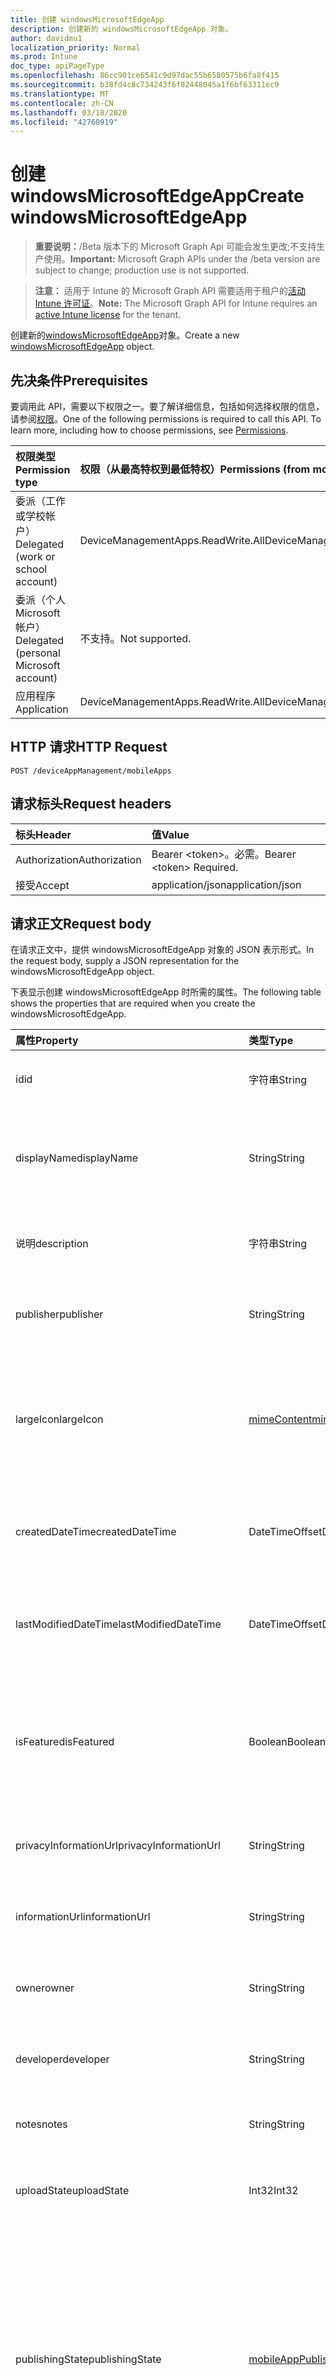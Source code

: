 ```yaml
---
title: 创建 windowsMicrosoftEdgeApp
description: 创建新的 windowsMicrosoftEdgeApp 对象。
author: davidmu1
localization_priority: Normal
ms.prod: Intune
doc_type: apiPageType
ms.openlocfilehash: 86cc901ce6541c9d97dac55b6580575b6fa8f415
ms.sourcegitcommit: b38fd4c8c734243f6f82448045a1f6bf63311ec9
ms.translationtype: MT
ms.contentlocale: zh-CN
ms.lasthandoff: 03/18/2020
ms.locfileid: "42760919"
---
```

# <a name="create-windowsmicrosoftedgeapp"></a><span data-ttu-id="a80a7-103">创建 windowsMicrosoftEdgeApp</span><span class="sxs-lookup"><span data-stu-id="a80a7-103">Create windowsMicrosoftEdgeApp</span></span>

> <span data-ttu-id="a80a7-104">**重要说明：**/Beta 版本下的 Microsoft Graph Api 可能会发生更改;不支持生产使用。</span><span class="sxs-lookup"><span data-stu-id="a80a7-104">**Important:** Microsoft Graph APIs under the /beta version are subject to change; production use is not supported.</span></span>

> <span data-ttu-id="a80a7-105">**注意：** 适用于 Intune 的 Microsoft Graph API 需要适用于租户的[活动 Intune 许可证](https://go.microsoft.com/fwlink/?linkid=839381)。</span><span class="sxs-lookup"><span data-stu-id="a80a7-105">**Note:** The Microsoft Graph API for Intune requires an [active Intune license](https://go.microsoft.com/fwlink/?linkid=839381) for the tenant.</span></span>

<span data-ttu-id="a80a7-106">创建新的[windowsMicrosoftEdgeApp](../resources/intune-apps-windowsmicrosoftedgeapp.md)对象。</span><span class="sxs-lookup"><span data-stu-id="a80a7-106">Create a new [windowsMicrosoftEdgeApp](../resources/intune-apps-windowsmicrosoftedgeapp.md) object.</span></span>

## <a name="prerequisites"></a><span data-ttu-id="a80a7-107">先决条件</span><span class="sxs-lookup"><span data-stu-id="a80a7-107">Prerequisites</span></span>
<span data-ttu-id="a80a7-p101">要调用此 API，需要以下权限之一。要了解详细信息，包括如何选择权限的信息，请参阅[权限](/graph/permissions-reference)。</span><span class="sxs-lookup"><span data-stu-id="a80a7-p101">One of the following permissions is required to call this API. To learn more, including how to choose permissions, see [Permissions](/graph/permissions-reference).</span></span>

|<span data-ttu-id="a80a7-110">权限类型</span><span class="sxs-lookup"><span data-stu-id="a80a7-110">Permission type</span></span>|<span data-ttu-id="a80a7-111">权限（从最高特权到最低特权）</span><span class="sxs-lookup"><span data-stu-id="a80a7-111">Permissions (from most to least privileged)</span></span>|
|:---|:---|
|<span data-ttu-id="a80a7-112">委派（工作或学校帐户）</span><span class="sxs-lookup"><span data-stu-id="a80a7-112">Delegated (work or school account)</span></span>|<span data-ttu-id="a80a7-113">DeviceManagementApps.ReadWrite.All</span><span class="sxs-lookup"><span data-stu-id="a80a7-113">DeviceManagementApps.ReadWrite.All</span></span>|
|<span data-ttu-id="a80a7-114">委派（个人 Microsoft 帐户）</span><span class="sxs-lookup"><span data-stu-id="a80a7-114">Delegated (personal Microsoft account)</span></span>|<span data-ttu-id="a80a7-115">不支持。</span><span class="sxs-lookup"><span data-stu-id="a80a7-115">Not supported.</span></span>|
|<span data-ttu-id="a80a7-116">应用程序</span><span class="sxs-lookup"><span data-stu-id="a80a7-116">Application</span></span>|<span data-ttu-id="a80a7-117">DeviceManagementApps.ReadWrite.All</span><span class="sxs-lookup"><span data-stu-id="a80a7-117">DeviceManagementApps.ReadWrite.All</span></span>|

## <a name="http-request"></a><span data-ttu-id="a80a7-118">HTTP 请求</span><span class="sxs-lookup"><span data-stu-id="a80a7-118">HTTP Request</span></span>
<!-- {
  "blockType": "ignored"
}
-->
``` http
POST /deviceAppManagement/mobileApps
```

## <a name="request-headers"></a><span data-ttu-id="a80a7-119">请求标头</span><span class="sxs-lookup"><span data-stu-id="a80a7-119">Request headers</span></span>
|<span data-ttu-id="a80a7-120">标头</span><span class="sxs-lookup"><span data-stu-id="a80a7-120">Header</span></span>|<span data-ttu-id="a80a7-121">值</span><span class="sxs-lookup"><span data-stu-id="a80a7-121">Value</span></span>|
|:---|:---|
|<span data-ttu-id="a80a7-122">Authorization</span><span class="sxs-lookup"><span data-stu-id="a80a7-122">Authorization</span></span>|<span data-ttu-id="a80a7-123">Bearer &lt;token&gt;。必需。</span><span class="sxs-lookup"><span data-stu-id="a80a7-123">Bearer &lt;token&gt; Required.</span></span>|
|<span data-ttu-id="a80a7-124">接受</span><span class="sxs-lookup"><span data-stu-id="a80a7-124">Accept</span></span>|<span data-ttu-id="a80a7-125">application/json</span><span class="sxs-lookup"><span data-stu-id="a80a7-125">application/json</span></span>|

## <a name="request-body"></a><span data-ttu-id="a80a7-126">请求正文</span><span class="sxs-lookup"><span data-stu-id="a80a7-126">Request body</span></span>
<span data-ttu-id="a80a7-127">在请求正文中，提供 windowsMicrosoftEdgeApp 对象的 JSON 表示形式。</span><span class="sxs-lookup"><span data-stu-id="a80a7-127">In the request body, supply a JSON representation for the windowsMicrosoftEdgeApp object.</span></span>

<span data-ttu-id="a80a7-128">下表显示创建 windowsMicrosoftEdgeApp 时所需的属性。</span><span class="sxs-lookup"><span data-stu-id="a80a7-128">The following table shows the properties that are required when you create the windowsMicrosoftEdgeApp.</span></span>

|<span data-ttu-id="a80a7-129">属性</span><span class="sxs-lookup"><span data-stu-id="a80a7-129">Property</span></span>|<span data-ttu-id="a80a7-130">类型</span><span class="sxs-lookup"><span data-stu-id="a80a7-130">Type</span></span>|<span data-ttu-id="a80a7-131">说明</span><span class="sxs-lookup"><span data-stu-id="a80a7-131">Description</span></span>|
|:---|:---|:---|
|<span data-ttu-id="a80a7-132">id</span><span class="sxs-lookup"><span data-stu-id="a80a7-132">id</span></span>|<span data-ttu-id="a80a7-133">字符串</span><span class="sxs-lookup"><span data-stu-id="a80a7-133">String</span></span>|<span data-ttu-id="a80a7-134">实体的键。</span><span class="sxs-lookup"><span data-stu-id="a80a7-134">Key of the entity.</span></span> <span data-ttu-id="a80a7-135">继承自 [mobileApp](../resources/intune-shared-mobileapp.md)</span><span class="sxs-lookup"><span data-stu-id="a80a7-135">Inherited from [mobileApp](../resources/intune-shared-mobileapp.md)</span></span>|
|<span data-ttu-id="a80a7-136">displayName</span><span class="sxs-lookup"><span data-stu-id="a80a7-136">displayName</span></span>|<span data-ttu-id="a80a7-137">String</span><span class="sxs-lookup"><span data-stu-id="a80a7-137">String</span></span>|<span data-ttu-id="a80a7-138">管理员提供或导入的应用标题。</span><span class="sxs-lookup"><span data-stu-id="a80a7-138">The admin provided or imported title of the app.</span></span> <span data-ttu-id="a80a7-139">继承自 [mobileApp](../resources/intune-shared-mobileapp.md)</span><span class="sxs-lookup"><span data-stu-id="a80a7-139">Inherited from [mobileApp](../resources/intune-shared-mobileapp.md)</span></span>|
|<span data-ttu-id="a80a7-140">说明</span><span class="sxs-lookup"><span data-stu-id="a80a7-140">description</span></span>|<span data-ttu-id="a80a7-141">字符串</span><span class="sxs-lookup"><span data-stu-id="a80a7-141">String</span></span>|<span data-ttu-id="a80a7-142">应用的说明。</span><span class="sxs-lookup"><span data-stu-id="a80a7-142">The description of the app.</span></span> <span data-ttu-id="a80a7-143">继承自 [mobileApp](../resources/intune-shared-mobileapp.md)</span><span class="sxs-lookup"><span data-stu-id="a80a7-143">Inherited from [mobileApp](../resources/intune-shared-mobileapp.md)</span></span>|
|<span data-ttu-id="a80a7-144">publisher</span><span class="sxs-lookup"><span data-stu-id="a80a7-144">publisher</span></span>|<span data-ttu-id="a80a7-145">String</span><span class="sxs-lookup"><span data-stu-id="a80a7-145">String</span></span>|<span data-ttu-id="a80a7-146">应用的发布者。</span><span class="sxs-lookup"><span data-stu-id="a80a7-146">The publisher of the app.</span></span> <span data-ttu-id="a80a7-147">继承自 [mobileApp](../resources/intune-shared-mobileapp.md)</span><span class="sxs-lookup"><span data-stu-id="a80a7-147">Inherited from [mobileApp](../resources/intune-shared-mobileapp.md)</span></span>|
|<span data-ttu-id="a80a7-148">largeIcon</span><span class="sxs-lookup"><span data-stu-id="a80a7-148">largeIcon</span></span>|[<span data-ttu-id="a80a7-149">mimeContent</span><span class="sxs-lookup"><span data-stu-id="a80a7-149">mimeContent</span></span>](../resources/intune-shared-mimecontent.md)|<span data-ttu-id="a80a7-150">要显示在应用详细信息中并用于图标上传的大图标。</span><span class="sxs-lookup"><span data-stu-id="a80a7-150">The large icon, to be displayed in the app details and used for upload of the icon.</span></span> <span data-ttu-id="a80a7-151">继承自 [mobileApp](../resources/intune-shared-mobileapp.md)</span><span class="sxs-lookup"><span data-stu-id="a80a7-151">Inherited from [mobileApp](../resources/intune-shared-mobileapp.md)</span></span>|
|<span data-ttu-id="a80a7-152">createdDateTime</span><span class="sxs-lookup"><span data-stu-id="a80a7-152">createdDateTime</span></span>|<span data-ttu-id="a80a7-153">DateTimeOffset</span><span class="sxs-lookup"><span data-stu-id="a80a7-153">DateTimeOffset</span></span>|<span data-ttu-id="a80a7-154">创建应用的日期和时间。</span><span class="sxs-lookup"><span data-stu-id="a80a7-154">The date and time the app was created.</span></span> <span data-ttu-id="a80a7-155">继承自 [mobileApp](../resources/intune-shared-mobileapp.md)</span><span class="sxs-lookup"><span data-stu-id="a80a7-155">Inherited from [mobileApp](../resources/intune-shared-mobileapp.md)</span></span>|
|<span data-ttu-id="a80a7-156">lastModifiedDateTime</span><span class="sxs-lookup"><span data-stu-id="a80a7-156">lastModifiedDateTime</span></span>|<span data-ttu-id="a80a7-157">DateTimeOffset</span><span class="sxs-lookup"><span data-stu-id="a80a7-157">DateTimeOffset</span></span>|<span data-ttu-id="a80a7-158">上次修改应用的日期和时间。</span><span class="sxs-lookup"><span data-stu-id="a80a7-158">The date and time the app was last modified.</span></span> <span data-ttu-id="a80a7-159">继承自 [mobileApp](../resources/intune-shared-mobileapp.md)</span><span class="sxs-lookup"><span data-stu-id="a80a7-159">Inherited from [mobileApp](../resources/intune-shared-mobileapp.md)</span></span>|
|<span data-ttu-id="a80a7-160">isFeatured</span><span class="sxs-lookup"><span data-stu-id="a80a7-160">isFeatured</span></span>|<span data-ttu-id="a80a7-161">Boolean</span><span class="sxs-lookup"><span data-stu-id="a80a7-161">Boolean</span></span>|<span data-ttu-id="a80a7-162">指示应用是否被管理员标记为特色的值。继承自 [mobileApp](../resources/intune-shared-mobileapp.md)</span><span class="sxs-lookup"><span data-stu-id="a80a7-162">The value indicating whether the app is marked as featured by the admin. Inherited from [mobileApp](../resources/intune-shared-mobileapp.md)</span></span>|
|<span data-ttu-id="a80a7-163">privacyInformationUrl</span><span class="sxs-lookup"><span data-stu-id="a80a7-163">privacyInformationUrl</span></span>|<span data-ttu-id="a80a7-164">String</span><span class="sxs-lookup"><span data-stu-id="a80a7-164">String</span></span>|<span data-ttu-id="a80a7-165">隐私声明 URL。</span><span class="sxs-lookup"><span data-stu-id="a80a7-165">The privacy statement Url.</span></span> <span data-ttu-id="a80a7-166">继承自 [mobileApp](../resources/intune-shared-mobileapp.md)</span><span class="sxs-lookup"><span data-stu-id="a80a7-166">Inherited from [mobileApp](../resources/intune-shared-mobileapp.md)</span></span>|
|<span data-ttu-id="a80a7-167">informationUrl</span><span class="sxs-lookup"><span data-stu-id="a80a7-167">informationUrl</span></span>|<span data-ttu-id="a80a7-168">String</span><span class="sxs-lookup"><span data-stu-id="a80a7-168">String</span></span>|<span data-ttu-id="a80a7-169">详细信息 URL。</span><span class="sxs-lookup"><span data-stu-id="a80a7-169">The more information Url.</span></span> <span data-ttu-id="a80a7-170">继承自 [mobileApp](../resources/intune-shared-mobileapp.md)</span><span class="sxs-lookup"><span data-stu-id="a80a7-170">Inherited from [mobileApp](../resources/intune-shared-mobileapp.md)</span></span>|
|<span data-ttu-id="a80a7-171">owner</span><span class="sxs-lookup"><span data-stu-id="a80a7-171">owner</span></span>|<span data-ttu-id="a80a7-172">String</span><span class="sxs-lookup"><span data-stu-id="a80a7-172">String</span></span>|<span data-ttu-id="a80a7-173">应用的所有者。</span><span class="sxs-lookup"><span data-stu-id="a80a7-173">The owner of the app.</span></span> <span data-ttu-id="a80a7-174">继承自 [mobileApp](../resources/intune-shared-mobileapp.md)</span><span class="sxs-lookup"><span data-stu-id="a80a7-174">Inherited from [mobileApp](../resources/intune-shared-mobileapp.md)</span></span>|
|<span data-ttu-id="a80a7-175">developer</span><span class="sxs-lookup"><span data-stu-id="a80a7-175">developer</span></span>|<span data-ttu-id="a80a7-176">String</span><span class="sxs-lookup"><span data-stu-id="a80a7-176">String</span></span>|<span data-ttu-id="a80a7-177">应用的开发者。</span><span class="sxs-lookup"><span data-stu-id="a80a7-177">The developer of the app.</span></span> <span data-ttu-id="a80a7-178">继承自 [mobileApp](../resources/intune-shared-mobileapp.md)</span><span class="sxs-lookup"><span data-stu-id="a80a7-178">Inherited from [mobileApp](../resources/intune-shared-mobileapp.md)</span></span>|
|<span data-ttu-id="a80a7-179">notes</span><span class="sxs-lookup"><span data-stu-id="a80a7-179">notes</span></span>|<span data-ttu-id="a80a7-180">String</span><span class="sxs-lookup"><span data-stu-id="a80a7-180">String</span></span>|<span data-ttu-id="a80a7-181">应用的备注。</span><span class="sxs-lookup"><span data-stu-id="a80a7-181">Notes for the app.</span></span> <span data-ttu-id="a80a7-182">继承自 [mobileApp](../resources/intune-shared-mobileapp.md)</span><span class="sxs-lookup"><span data-stu-id="a80a7-182">Inherited from [mobileApp](../resources/intune-shared-mobileapp.md)</span></span>|
|<span data-ttu-id="a80a7-183">uploadState</span><span class="sxs-lookup"><span data-stu-id="a80a7-183">uploadState</span></span>|<span data-ttu-id="a80a7-184">Int32</span><span class="sxs-lookup"><span data-stu-id="a80a7-184">Int32</span></span>|<span data-ttu-id="a80a7-185">上载状态。</span><span class="sxs-lookup"><span data-stu-id="a80a7-185">The upload state.</span></span> <span data-ttu-id="a80a7-186">继承自 [mobileApp](../resources/intune-shared-mobileapp.md)</span><span class="sxs-lookup"><span data-stu-id="a80a7-186">Inherited from [mobileApp](../resources/intune-shared-mobileapp.md)</span></span>|
|<span data-ttu-id="a80a7-187">publishingState</span><span class="sxs-lookup"><span data-stu-id="a80a7-187">publishingState</span></span>|[<span data-ttu-id="a80a7-188">mobileAppPublishingState</span><span class="sxs-lookup"><span data-stu-id="a80a7-188">mobileAppPublishingState</span></span>](../resources/intune-apps-mobileapppublishingstate.md)|<span data-ttu-id="a80a7-189">应用的发布状态。</span><span class="sxs-lookup"><span data-stu-id="a80a7-189">The publishing state for the app.</span></span> <span data-ttu-id="a80a7-190">除非应用已发布，否则无法分配应用。</span><span class="sxs-lookup"><span data-stu-id="a80a7-190">The app cannot be assigned unless the app is published.</span></span> <span data-ttu-id="a80a7-191">继承自[mobileApp](../resources/intune-shared-mobileapp.md)。</span><span class="sxs-lookup"><span data-stu-id="a80a7-191">Inherited from [mobileApp](../resources/intune-shared-mobileapp.md).</span></span> <span data-ttu-id="a80a7-192">可取值为：`notPublished`、`processing`、`published`。</span><span class="sxs-lookup"><span data-stu-id="a80a7-192">Possible values are: `notPublished`, `processing`, `published`.</span></span>|
|<span data-ttu-id="a80a7-193">isAssigned</span><span class="sxs-lookup"><span data-stu-id="a80a7-193">isAssigned</span></span>|<span data-ttu-id="a80a7-194">Boolean</span><span class="sxs-lookup"><span data-stu-id="a80a7-194">Boolean</span></span>|<span data-ttu-id="a80a7-195">指示是否至少向一个组分配了应用程序的值。</span><span class="sxs-lookup"><span data-stu-id="a80a7-195">The value indicating whether the app is assigned to at least one group.</span></span> <span data-ttu-id="a80a7-196">继承自 [mobileApp](../resources/intune-shared-mobileapp.md)</span><span class="sxs-lookup"><span data-stu-id="a80a7-196">Inherited from [mobileApp](../resources/intune-shared-mobileapp.md)</span></span>|
|<span data-ttu-id="a80a7-197">roleScopeTagIds</span><span class="sxs-lookup"><span data-stu-id="a80a7-197">roleScopeTagIds</span></span>|<span data-ttu-id="a80a7-198">String collection</span><span class="sxs-lookup"><span data-stu-id="a80a7-198">String collection</span></span>|<span data-ttu-id="a80a7-199">此移动应用的作用域标记 id 列表。</span><span class="sxs-lookup"><span data-stu-id="a80a7-199">List of scope tag ids for this mobile app.</span></span> <span data-ttu-id="a80a7-200">继承自 [mobileApp](../resources/intune-shared-mobileapp.md)</span><span class="sxs-lookup"><span data-stu-id="a80a7-200">Inherited from [mobileApp](../resources/intune-shared-mobileapp.md)</span></span>|
|<span data-ttu-id="a80a7-201">dependentAppCount</span><span class="sxs-lookup"><span data-stu-id="a80a7-201">dependentAppCount</span></span>|<span data-ttu-id="a80a7-202">Int32</span><span class="sxs-lookup"><span data-stu-id="a80a7-202">Int32</span></span>|<span data-ttu-id="a80a7-203">子应用程序的依赖项总数。</span><span class="sxs-lookup"><span data-stu-id="a80a7-203">The total number of dependencies the child app has.</span></span> <span data-ttu-id="a80a7-204">继承自 [mobileApp](../resources/intune-shared-mobileapp.md)</span><span class="sxs-lookup"><span data-stu-id="a80a7-204">Inherited from [mobileApp](../resources/intune-shared-mobileapp.md)</span></span>|
|<span data-ttu-id="a80a7-205">信道</span><span class="sxs-lookup"><span data-stu-id="a80a7-205">channel</span></span>|[<span data-ttu-id="a80a7-206">microsoftEdgeChannel</span><span class="sxs-lookup"><span data-stu-id="a80a7-206">microsoftEdgeChannel</span></span>](../resources/intune-apps-microsoftedgechannel.md)|<span data-ttu-id="a80a7-207">要在目标设备上安装的通道。</span><span class="sxs-lookup"><span data-stu-id="a80a7-207">The channel to install on target devices.</span></span> <span data-ttu-id="a80a7-208">可取值为：`dev`、`beta`、`stable`。</span><span class="sxs-lookup"><span data-stu-id="a80a7-208">Possible values are: `dev`, `beta`, `stable`.</span></span>|
|<span data-ttu-id="a80a7-209">displayLanguageLocale</span><span class="sxs-lookup"><span data-stu-id="a80a7-209">displayLanguageLocale</span></span>|<span data-ttu-id="a80a7-210">String</span><span class="sxs-lookup"><span data-stu-id="a80a7-210">String</span></span>|<span data-ttu-id="a80a7-211">边缘应用向用户显示文本时要使用的语言区域设置。</span><span class="sxs-lookup"><span data-stu-id="a80a7-211">The language locale to use when the Edge app displays text to the user.</span></span>|



## <a name="response"></a><span data-ttu-id="a80a7-212">响应</span><span class="sxs-lookup"><span data-stu-id="a80a7-212">Response</span></span>
<span data-ttu-id="a80a7-213">如果成功，此方法在响应`201 Created`正文中返回响应代码和[windowsMicrosoftEdgeApp](../resources/intune-apps-windowsmicrosoftedgeapp.md)对象。</span><span class="sxs-lookup"><span data-stu-id="a80a7-213">If successful, this method returns a `201 Created` response code and a [windowsMicrosoftEdgeApp](../resources/intune-apps-windowsmicrosoftedgeapp.md) object in the response body.</span></span>

## <a name="example"></a><span data-ttu-id="a80a7-214">示例</span><span class="sxs-lookup"><span data-stu-id="a80a7-214">Example</span></span>

### <a name="request"></a><span data-ttu-id="a80a7-215">请求</span><span class="sxs-lookup"><span data-stu-id="a80a7-215">Request</span></span>
<span data-ttu-id="a80a7-216">下面是一个请求示例。</span><span class="sxs-lookup"><span data-stu-id="a80a7-216">Here is an example of the request.</span></span>
``` http
POST https://graph.microsoft.com/beta/deviceAppManagement/mobileApps
Content-type: application/json
Content-length: 805

{
  "@odata.type": "#microsoft.graph.windowsMicrosoftEdgeApp",
  "displayName": "Display Name value",
  "description": "Description value",
  "publisher": "Publisher value",
  "largeIcon": {
    "@odata.type": "microsoft.graph.mimeContent",
    "type": "Type value",
    "value": "dmFsdWU="
  },
  "isFeatured": true,
  "privacyInformationUrl": "https://example.com/privacyInformationUrl/",
  "informationUrl": "https://example.com/informationUrl/",
  "owner": "Owner value",
  "developer": "Developer value",
  "notes": "Notes value",
  "uploadState": 11,
  "publishingState": "processing",
  "isAssigned": true,
  "roleScopeTagIds": [
    "Role Scope Tag Ids value"
  ],
  "dependentAppCount": 1,
  "channel": "beta",
  "displayLanguageLocale": "Display Language Locale value"
}
```

### <a name="response"></a><span data-ttu-id="a80a7-217">响应</span><span class="sxs-lookup"><span data-stu-id="a80a7-217">Response</span></span>
<span data-ttu-id="a80a7-p120">下面是一个响应示例。注意：为了简单起见，可能会将此处所示的响应对象截断。将从实际调用中返回所有属性。</span><span class="sxs-lookup"><span data-stu-id="a80a7-p120">Here is an example of the response. Note: The response object shown here may be truncated for brevity. All of the properties will be returned from an actual call.</span></span>
``` http
HTTP/1.1 201 Created
Content-Type: application/json
Content-Length: 977

{
  "@odata.type": "#microsoft.graph.windowsMicrosoftEdgeApp",
  "id": "a4d4a316-a316-a4d4-16a3-d4a416a3d4a4",
  "displayName": "Display Name value",
  "description": "Description value",
  "publisher": "Publisher value",
  "largeIcon": {
    "@odata.type": "microsoft.graph.mimeContent",
    "type": "Type value",
    "value": "dmFsdWU="
  },
  "createdDateTime": "2017-01-01T00:02:43.5775965-08:00",
  "lastModifiedDateTime": "2017-01-01T00:00:35.1329464-08:00",
  "isFeatured": true,
  "privacyInformationUrl": "https://example.com/privacyInformationUrl/",
  "informationUrl": "https://example.com/informationUrl/",
  "owner": "Owner value",
  "developer": "Developer value",
  "notes": "Notes value",
  "uploadState": 11,
  "publishingState": "processing",
  "isAssigned": true,
  "roleScopeTagIds": [
    "Role Scope Tag Ids value"
  ],
  "dependentAppCount": 1,
  "channel": "beta",
  "displayLanguageLocale": "Display Language Locale value"
}
```




